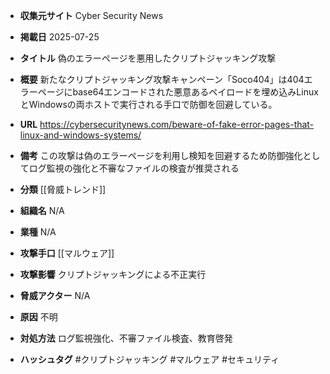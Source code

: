 - **収集元サイト**
Cyber Security News

- **掲載日**
2025-07-25

- **タイトル**
偽のエラーページを悪用したクリプトジャッキング攻撃

- **概要**
新たなクリプトジャッキング攻撃キャンペーン「Soco404」は404エラーページにbase64エンコードされた悪意あるペイロードを埋め込みLinuxとWindowsの両ホストで実行される手口で防御を回避している。

- **URL**
https://cybersecuritynews.com/beware-of-fake-error-pages-that-linux-and-windows-systems/

- **備考**
この攻撃は偽のエラーページを利用し検知を回避するため防御強化としてログ監視の強化と不審なファイルの検査が推奨される

- **分類**
[[脅威トレンド]]

- **組織名**
N/A

- **業種**
N/A

- **攻撃手口**
[[マルウェア]]

- **攻撃影響**
クリプトジャッキングによる不正実行

- **脅威アクター**
N/A

- **原因**
不明

- **対処方法**
ログ監視強化、不審ファイル検査、教育啓発

- **ハッシュタグ**
#クリプトジャッキング #マルウェア #セキュリティ
